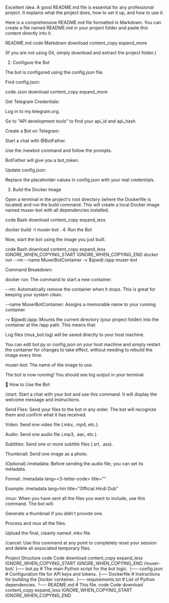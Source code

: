 Excellent idea. A good README.md file is essential for any professional project. It explains what the project does, how to set it up, and how to use it.

Here is a comprehensive README.md file formatted in Markdown. You can create a file named README.md in your project folder and paste this content directly into it.

README.md
code
Markdown
download
content_copy
expand_more

(If you are not using Git, simply download and extract the project folder.)

2. Configure the Bot

The bot is configured using the config.json file.

Find config.json:

code
Json
download
content_copy
expand_more

Get Telegram Credentials:

Log in to my.telegram.org.

Go to "API development tools" to find your api_id and api_hash.

Create a Bot on Telegram:

Start a chat with @BotFather.

Use the /newbot command and follow the prompts.

BotFather will give you a bot_token.

Update config.json:

Replace the placeholder values in config.json with your real credentials.

3. Build the Docker Image

Open a terminal in the project's root directory (where the Dockerfile is located) and run the build command. This will create a local Docker image named muxer-bot with all dependencies installed.

code
Bash
download
content_copy
expand_less

docker build -t muxer-bot .
4. Run the Bot

Now, start the bot using the image you just built.

code
Bash
download
content_copy
expand_less
IGNORE_WHEN_COPYING_START
IGNORE_WHEN_COPYING_END
docker run --rm --name MuxerBotContainer -v $(pwd):/app muxer-bot

Command Breakdown:

docker run: The command to start a new container.

--rm: Automatically remove the container when it stops. This is great for keeping your system clean.

--name MuxerBotContainer: Assigns a memorable name to your running container.

-v $(pwd):/app: Mounts the current directory (your project folder) into the container at the /app path. This means that:

Log files (mux_bot.log) will be saved directly to your host machine.

You can edit bot.py or config.json on your host machine and simply restart the container for changes to take effect, without needing to rebuild the image every time.

muxer-bot: The name of the image to use.

The bot is now running! You should see log output in your terminal.

🤖 How to Use the Bot

/start: Start a chat with your bot and use this command. It will display the welcome message and instructions.

Send Files: Send your files to the bot in any order. The bot will recognize them and confirm what it has received.

Video: Send one video file (.mkv, .mp4, etc.).

Audio: Send one audio file (.mp3, .aac, etc.).

Subtitles: Send one or more subtitle files (.srt, .ass).

Thumbnail: Send one image as a photo.

(Optional) /metadata: Before sending the audio file, you can set its metadata.

Format: /metadata lang=<3-letter-code> title="<Your Title>"

Example: /metadata lang=hin title="Official Hindi Dub"

/mux: When you have sent all the files you want to include, use this command. The bot will:

Generate a thumbnail if you didn't provide one.

Process and mux all the files.

Upload the final, cleanly named .mkv file.

/cancel: Use this command at any point to completely reset your session and delete all associated temporary files.

Project Structure
code
Code
download
content_copy
expand_less
IGNORE_WHEN_COPYING_START
IGNORE_WHEN_COPYING_END
/muxer-bot/
├── bot.py             # The main Python script for the bot logic.
├── config.json        # Configuration file for API keys and tokens.
├── Dockerfile         # Instructions for building the Docker container.
├── requirements.txt   # List of Python dependencies.
└── README.md          # This file.
code
Code
download
content_copy
expand_less
IGNORE_WHEN_COPYING_START
IGNORE_WHEN_COPYING_END
